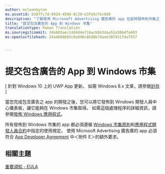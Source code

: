 ```yaml
---
author: mcleanbyron
ms.assetid: b307fc7d-0424-459d-8c20-e37e5cfec0d0
description: "了解使用 Microsoft Advertising 廣告庫的 app 在能夠發佈到市集之前必須達到的要求。"
title: "提交包含廣告的 App 到 Windows 市集"
translationtype: Human Translation
ms.sourcegitcommit: 3de603aec1dd4d4e716acbbb3daa52a306dfa403
ms.openlocfilehash: 24a4608692c0a996c86d8b74aee38f931fdaf557


---
```


# 提交包含廣告的 App 到 Windows 市集


\[ 針對 Windows 10 上的 UWP App 更新。 如需 Windows 8.x 文章，請參閱[封存](http://go.microsoft.com/fwlink/p/?linkid=619132) \]

當您完成包含廣告之 app 的開發之後，您可以將它發佈到 Windows 開發人員中心儀表板，讓它能夠在 Windows 市集取得。 如需這個處理程序的詳細資訊，請參閱[發佈 Windows 應用程式](https://developer.microsoft.com/windows/publish)。

所有發佈到 Windows 市集的 app 都必須遵循 [Windows 市集原則](https://msdn.microsoft.com/library/windows/apps/dn764944.aspx)和[應用程式開發人員合約](https://msdn.microsoft.com/library/windows/apps/hh694058.aspx)中指定的使用規定。 使用 Microsoft Advertising 廣告庫的 app 必須符合 [App Developer Agreement](https://msdn.microsoft.com/library/windows/apps/hh694058.aspx) 中＜附件 E＞的額外要求。

## 相關主題


[重要須知 - EULA](important-notice-eula.md)

 

 



<!--HONumber=Jul16_HO2-->



